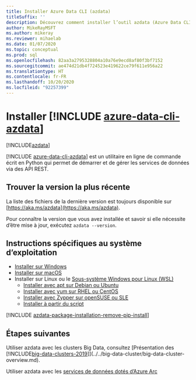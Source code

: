```yaml
---
title: Installer Azure Data CLI (azdata)
titleSuffix: ''
description: Découvrez comment installer l’outil azdata (Azure Data CLI).
author: MikeRayMSFT
ms.author: mikeray
ms.reviewer: mihaelab
ms.date: 01/07/2020
ms.topic: conceptual
ms.prod: sql
ms.openlocfilehash: 82aa3a2795328804a10a76e9ecd8af80f3bf7152
ms.sourcegitcommit: ae474d21db4f724523e419622ce79f611e956a22
ms.translationtype: HT
ms.contentlocale: fr-FR
ms.lasthandoff: 10/20/2020
ms.locfileid: "92257399"
---
```

# <a name="install-azure-data-cli-azdata"></a>Installer [!INCLUDE [azure-data-cli-azdata](../../includes/azure-data-cli-azdata.md)]

[!INCLUDE[azdata](../../includes/applies-to-version/azdata.md)]

[!INCLUDE [azure-data-cli-azdata](../../includes/azure-data-cli-azdata.md)] est un utilitaire en ligne de commande écrit en Python qui permet de démarrer et de gérer les services de données via des API REST. 

## <a name="find-latest-version"></a>Trouver la version la plus récente

La liste des fichiers de la dernière version est toujours disponible sur [https://aka.ms/azdata](https://aka.ms/azdata).

Pour connaître la version que vous avez installée et savoir si elle nécessite d’être mise à jour, exécutez `azdata --version`.

## <a name="os-specific-instructions"></a>Instructions spécifiques au système d’exploitation

* [Installer sur Windows](../install/deploy-install-azdata-installer.md)
* [Installer sur macOS](../install/deploy-install-azdata-macos.md)
* Installer sur Linux ou le [Sous-système Windows pour Linux (WSL)](/windows/wsl/about/)
   * [Installer avec apt sur Debian ou Ubuntu](../install/deploy-install-azdata-linux-package.md)
   * [Installer avec yum sur RHEL ou CentOS](../install/deploy-install-azdata-yum.md)
   * [Installer avec Zypper sur openSUSE ou SLE](../install/deploy-install-azdata-zypper.md)
   * [Installer à partir du script](../install/deploy-install-azdata-pip.md)

[!INCLUDE [azdata-package-installation-remove-pip-install](../../includes/azdata-package-installation-remove-pip-install.md)]

## <a name="next-steps"></a>Étapes suivantes

Utiliser azdata avec les clusters Big Data, consultez [Présentation des [!INCLUDE[big-data-clusters-2019](../../includes/ssbigdataclusters-ver15.md)]](../../big-data-cluster/big-data-cluster-overview.md).

Utiliser azdata avec les [services de données dotés d’Azure Arc](/azure/azure-arc/data/)
